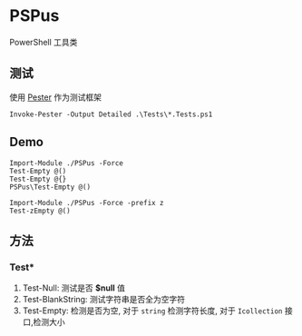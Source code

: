 # PSPus

PowerShell 工具类

## 测试

使用 [Pester](https://github.com/pester/pester) 作为测试框架

```shell
Invoke-Pester -Output Detailed .\Tests\*.Tests.ps1
```

## Demo
```shell
Import-Module ./PSPus -Force
Test-Empty @()
Test-Empty @{}
PSPus\Test-Empty @()

Import-Module ./PSPus -Force -prefix z
Test-zEmpty @()
```

## 方法

### Test*

1. Test-Null: 测试是否 **$null** 值
2. Test-BlankString: 测试字符串是否全为空字符
3. Test-Empty: 检测是否为空, 对于 `string` 检测字符长度, 对于 `Icollection` 接口,检测大小

